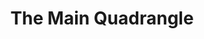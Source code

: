 ---
  title: The Main Quadrangle
  description: Fountain of school life
  latitude: -26.173225
  longitude: 28.075564
  cards:
    - poi-035-card-001.md
    - poi-035-card-002.md
    - poi-035-card-003.md
    - poi-035-card-004.md
    - poi-035-card-005.md
    - poi-035-card-006.md
    - poi-035-card-007.md
---